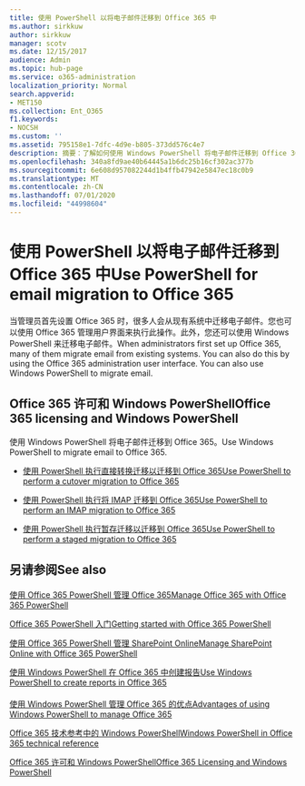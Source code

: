 ```yaml
---
title: 使用 PowerShell 以将电子邮件迁移到 Office 365 中
ms.author: sirkkuw
author: sirkkuw
manager: scotv
ms.date: 12/15/2017
audience: Admin
ms.topic: hub-page
ms.service: o365-administration
localization_priority: Normal
search.appverid:
- MET150
ms.collection: Ent_O365
f1.keywords:
- NOCSH
ms.custom: ''
ms.assetid: 795158e1-7dfc-4d9e-b805-373dd576c4e7
description: 摘要：了解如何使用 Windows PowerShell 将电子邮件迁移到 Office 365。
ms.openlocfilehash: 340a8fd9ae40b64445a1b6dc25b16cf302ac377b
ms.sourcegitcommit: 6e608d957082244d1b4ffb47942e5847ec18c0b9
ms.translationtype: MT
ms.contentlocale: zh-CN
ms.lasthandoff: 07/01/2020
ms.locfileid: "44998604"
---
```

# <a name="use-powershell-for-email-migration-to-office-365"></a><span data-ttu-id="a8909-103">使用 PowerShell 以将电子邮件迁移到 Office 365 中</span><span class="sxs-lookup"><span data-stu-id="a8909-103">Use PowerShell for email migration to Office 365</span></span>

<span data-ttu-id="a8909-p101">当管理员首先设置 Office 365 时，很多人会从现有系统中迁移电子邮件。您也可以使用 Office 365 管理用户界面来执行此操作。此外，您还可以使用 Windows PowerShell 来迁移电子邮件。</span><span class="sxs-lookup"><span data-stu-id="a8909-p101">When administrators first set up Office 365, many of them migrate email from existing systems. You can also do this by using the Office 365 administration user interface. You can also use Windows PowerShell to migrate email.</span></span>
  
## <a name="office-365-licensing-and-windows-powershell"></a><span data-ttu-id="a8909-107">Office 365 许可和 Windows PowerShell</span><span class="sxs-lookup"><span data-stu-id="a8909-107">Office 365 licensing and Windows PowerShell</span></span>

<span data-ttu-id="a8909-108">使用 Windows PowerShell 将电子邮件迁移到 Office 365。</span><span class="sxs-lookup"><span data-stu-id="a8909-108">Use Windows PowerShell to migrate email to Office 365.</span></span> 
  
- [<span data-ttu-id="a8909-109">使用 PowerShell 执行直接转换迁移以迁移到 Office 365</span><span class="sxs-lookup"><span data-stu-id="a8909-109">Use PowerShell to perform a cutover migration to Office 365</span></span>](use-powershell-to-perform-a-cutover-migration-to-office-365.md)
    
- [<span data-ttu-id="a8909-110">使用 PowerShell 执行将 IMAP 迁移到 Office 365</span><span class="sxs-lookup"><span data-stu-id="a8909-110">Use PowerShell to perform an IMAP migration to Office 365</span></span>](use-powershell-to-perform-an-imap-migration-to-office-365.md)
    
- [<span data-ttu-id="a8909-111">使用 PowerShell 执行暂存迁移以迁移到 Office 365</span><span class="sxs-lookup"><span data-stu-id="a8909-111">Use PowerShell to perform a staged migration to Office 365</span></span>](use-powershell-to-perform-a-staged-migration-to-office-365.md)
    
## <a name="see-also"></a><span data-ttu-id="a8909-112">另请参阅</span><span class="sxs-lookup"><span data-stu-id="a8909-112">See also</span></span>

#### 

[<span data-ttu-id="a8909-113">使用 Office 365 PowerShell 管理 Office 365</span><span class="sxs-lookup"><span data-stu-id="a8909-113">Manage Office 365 with Office 365 PowerShell</span></span>](manage-office-365-with-office-365-powershell.md)
  
[<span data-ttu-id="a8909-114">Office 365 PowerShell 入门</span><span class="sxs-lookup"><span data-stu-id="a8909-114">Getting started with Office 365 PowerShell</span></span>](getting-started-with-office-365-powershell.md)
  
[<span data-ttu-id="a8909-115">使用 Office 365 PowerShell 管理 SharePoint Online</span><span class="sxs-lookup"><span data-stu-id="a8909-115">Manage SharePoint Online with Office 365 PowerShell</span></span>](manage-sharepoint-online-with-office-365-powershell.md)
  
[<span data-ttu-id="a8909-116">使用 Windows PowerShell 在 Office 365 中创建报告</span><span class="sxs-lookup"><span data-stu-id="a8909-116">Use Windows PowerShell to create reports in Office 365</span></span>](use-windows-powershell-to-create-reports-in-office-365.md)
#### 

[<span data-ttu-id="a8909-117">使用 Windows PowerShell 管理 Office 365 的优点</span><span class="sxs-lookup"><span data-stu-id="a8909-117">Advantages of using Windows PowerShell to manage Office 365</span></span>](https://technet.microsoft.com/library/15144a50-453e-4cd5-befd-bc6736697967.aspx)
  
[<span data-ttu-id="a8909-118">Office 365 技术参考中的 Windows PowerShell</span><span class="sxs-lookup"><span data-stu-id="a8909-118">Windows PowerShell in Office 365 technical reference</span></span>](https://technet.microsoft.com/library/10d5c66a-7579-4319-aaa5-7a5e21d49cea.aspx)
  
[<span data-ttu-id="a8909-119">Office 365 许可和 Windows PowerShell</span><span class="sxs-lookup"><span data-stu-id="a8909-119">Office 365 Licensing and Windows PowerShell</span></span>](https://technet.microsoft.com/library/6ca0e430-f7ba-4184-becf-14c6c5c8dde5.aspx)

